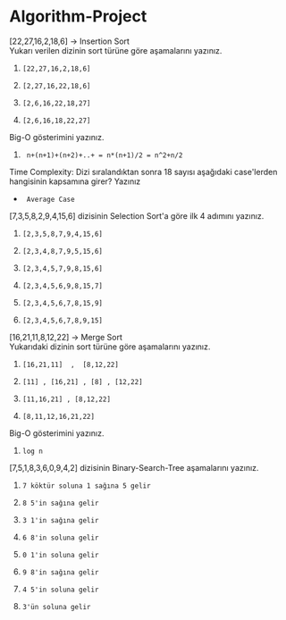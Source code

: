# Algorithm-Project

[22,27,16,2,18,6] -> Insertion Sort <br>
Yukarı verilen dizinin sort türüne göre aşamalarını yazınız.

1)     [22,27,16,2,18,6]
2)     [2,27,16,22,18,6]
3)     [2,6,16,22,18,27]
4)     [2,6,16,18,22,27] 


Big-O gösterimini yazınız.

1)      n+(n+1)+(n+2)+..+ = n*(n+1)/2 = n^2+n/2


Time Complexity: Dizi sıralandıktan sonra 18 sayısı aşağıdaki case'lerden hangisinin kapsamına girer? Yazınız
  
  *      Average Case


[7,3,5,8,2,9,4,15,6] dizisinin Selection Sort'a göre ilk 4 adımını yazınız.

1)     [2,3,5,8,7,9,4,15,6]
2)     [2,3,4,8,7,9,5,15,6]
3)     [2,3,4,5,7,9,8,15,6]
4)     [2,3,4,5,6,9,8,15,7]
5)     [2,3,4,5,6,7,8,15,9]
6)     [2,3,4,5,6,7,8,9,15]

[16,21,11,8,12,22] -> Merge Sort <br>
Yukarıdaki dizinin sort türüne göre aşamalarını yazınız.

1)     [16,21,11]  ,  [8,12,22]
2)     [11] , [16,21] , [8] , [12,22]
3)     [11,16,21] , [8,12,22] 
4)     [8,11,12,16,21,22]

Big-O gösterimini yazınız.

1)     log n


[7,5,1,8,3,6,0,9,4,2] dizisinin Binary-Search-Tree aşamalarını yazınız.

1)     7 köktür soluna 1 sağına 5 gelir 
2)     8 5'in sağına gelir 
3)     3 1'in sağına gelir 
4)     6 8'in soluna gelir 
5)     0 1'in soluna gelir 
6)     9 8'in sağına gelir 
7)     4 5'in soluna gelir
8)     3'ün soluna gelir
